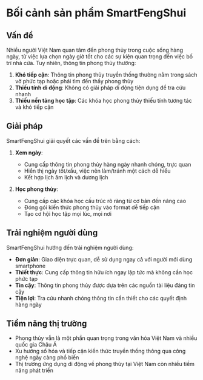 # Bối cảnh sản phẩm SmartFengShui

## Vấn đề
Nhiều người Việt Nam quan tâm đến phong thủy trong cuộc sống hàng ngày, từ việc lựa chọn ngày giờ tốt cho các sự kiện quan trọng đến việc bố trí nhà cửa. Tuy nhiên, thông tin phong thủy thường:

1. **Khó tiếp cận**: Thông tin phong thủy truyền thống thường nằm trong sách vở phức tạp hoặc phải tìm đến thầy phong thủy
2. **Thiếu tính di động**: Không có giải pháp di động tiện dụng để tra cứu nhanh
3. **Thiếu nền tảng học tập**: Các khóa học phong thủy thiếu tính tương tác và khó tiếp cận

## Giải pháp
SmartFengShui giải quyết các vấn đề trên bằng cách:

1. **Xem ngày**: 
   - Cung cấp thông tin phong thủy hàng ngày nhanh chóng, trực quan
   - Hiển thị ngày tốt/xấu, việc nên làm/tránh một cách dễ hiểu
   - Kết hợp lịch âm lịch và dương lịch

2. **Học phong thủy**:
   - Cung cấp các khóa học cấu trúc rõ ràng từ cơ bản đến nâng cao
   - Đóng gói kiến thức phong thủy vào format dễ tiếp cận
   - Tạo cơ hội học tập mọi lúc, mọi nơi

## Trải nghiệm người dùng
SmartFengShui hướng đến trải nghiệm người dùng:

- **Đơn giản**: Giao diện trực quan, dễ sử dụng ngay cả với người mới dùng smartphone
- **Thiết thực**: Cung cấp thông tin hữu ích ngay lập tức mà không cần học phức tạp
- **Tin cậy**: Thông tin phong thủy được dựa trên các nguồn tài liệu đáng tin cậy
- **Tiện lợi**: Tra cứu nhanh chóng thông tin cần thiết cho các quyết định hàng ngày

## Tiềm năng thị trường
- Phong thủy vẫn là một phần quan trọng trong văn hóa Việt Nam và nhiều quốc gia Châu Á
- Xu hướng số hóa và tiếp cận kiến thức truyền thống thông qua công nghệ ngày càng phổ biến
- Thị trường ứng dụng di động về phong thủy tại Việt Nam còn nhiều tiềm năng phát triển
